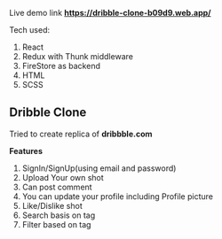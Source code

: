 Live demo link **https://dribble-clone-b09d9.web.app/**

Tech used:
1. React
2. Redux with Thunk middleware
3. FireStore as backend
4. HTML
5. SCSS

## Dribble Clone

Tried to create replica of **dribbble.com**

**Features**
1. SignIn/SignUp(using email and password)
2. Upload Your own shot
3. Can post comment
4. You can update your profile including Profile picture
5. Like/Dislike shot
6. Search basis on tag
6. Filter based on tag
